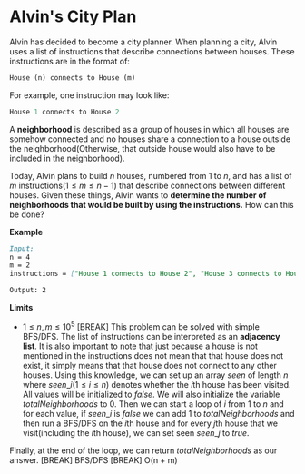 # Alvin's City Plan
Alvin has decided to become a city planner. When planning a city, Alvin uses a list of instructions that describe connections between houses. These instructions are in the format of:
```py
House (n) connects to House (m)
```
For example, one instruction may look like:
```py
House 1 connects to House 2
```
A **neighborhood** is described as a group of houses in which all houses are somehow connected and no houses share a connection to a house outside the neighborhood(Otherwise, that outside house would also have to be included in the neighborhood).

Today, Alvin plans to build $n$ houses, numbered from $1$ to $n$, and has a list of $m$ instructions$(1 \le m \le n-1)$ that describe connections between different houses. Given these things, Alvin wants to **determine the number of neighborhoods that would be built by using the instructions.** How can this be done?

**Example** 
```md
Input:
n = 4
m = 2
instructions = ["House 1 connects to House 2", "House 3 connects to House 4"]

Output: 2
```
**Limits**
 - $1 \le n,m \le 10^5$
[BREAK]
This problem can be solved with simple BFS/DFS. The list of instructions can be interpreted as an **adjacency list**. It is also important to note that just because a house is not mentioned in the instructions does not mean that that house does not exist, it simply means that that house does not connect to any other houses. Using this knowledge, we can set up an array $seen$ of length $n$ where $seen\_i(1 \le i \le n )$ denotes whether the $i$th house has been visited. All values will be initialized to $false$. We will also initialize the variable $totalNeighborhoods$ to $0$. Then we can start a loop of $i$ from $1$ to $n$ and for each value, if $seen\_i$ is $false$ we can add $1$ to $totalNeighborhoods$ and then run a BFS/DFS on the $i$th house and for every $j$th  house that we visit(including the $i$th house), we can set seen $seen\_j$ to $true$.

Finally, at the end of the loop, we can return $totalNeighborhoods$ as our answer.
[BREAK]
BFS/DFS
[BREAK]
O(n + m)